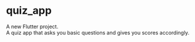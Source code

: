 # quiz_app

A new Flutter project.<br>
A quiz app that asks you basic questions and gives you scores accordingly.